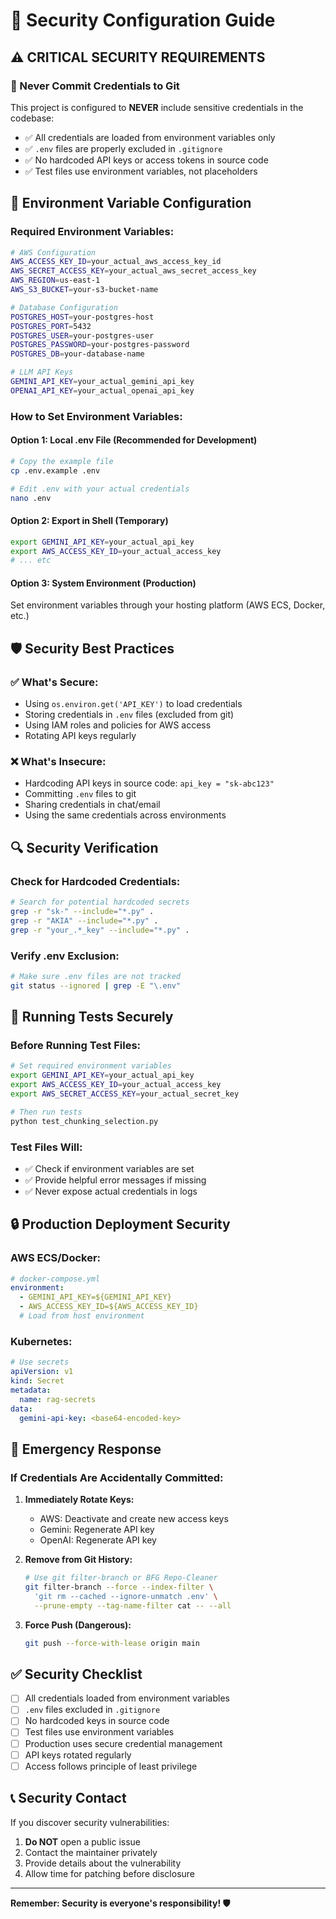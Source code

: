 # 🔐 Security Configuration Guide

## ⚠️ CRITICAL SECURITY REQUIREMENTS

### **🚨 Never Commit Credentials to Git**

This project is configured to **NEVER** include sensitive credentials in the codebase:

- ✅ All credentials are loaded from environment variables only
- ✅ `.env` files are properly excluded in `.gitignore`
- ✅ No hardcoded API keys or access tokens in source code
- ✅ Test files use environment variables, not placeholders

## 🔧 **Environment Variable Configuration**

### **Required Environment Variables:**

```bash
# AWS Configuration
AWS_ACCESS_KEY_ID=your_actual_aws_access_key_id
AWS_SECRET_ACCESS_KEY=your_actual_aws_secret_access_key
AWS_REGION=us-east-1
AWS_S3_BUCKET=your-s3-bucket-name

# Database Configuration
POSTGRES_HOST=your-postgres-host
POSTGRES_PORT=5432
POSTGRES_USER=your-postgres-user
POSTGRES_PASSWORD=your-postgres-password
POSTGRES_DB=your-database-name

# LLM API Keys
GEMINI_API_KEY=your_actual_gemini_api_key
OPENAI_API_KEY=your_actual_openai_api_key
```

### **How to Set Environment Variables:**

#### **Option 1: Local .env File (Recommended for Development)**
```bash
# Copy the example file
cp .env.example .env

# Edit .env with your actual credentials
nano .env
```

#### **Option 2: Export in Shell (Temporary)**
```bash
export GEMINI_API_KEY=your_actual_api_key
export AWS_ACCESS_KEY_ID=your_actual_access_key
# ... etc
```

#### **Option 3: System Environment (Production)**
Set environment variables through your hosting platform (AWS ECS, Docker, etc.)

## 🛡️ **Security Best Practices**

### **✅ What's Secure:**
- Using `os.environ.get('API_KEY')` to load credentials
- Storing credentials in `.env` files (excluded from git)
- Using IAM roles and policies for AWS access
- Rotating API keys regularly

### **❌ What's Insecure:**
- Hardcoding API keys in source code: `api_key = "sk-abc123"`
- Committing `.env` files to git
- Sharing credentials in chat/email
- Using the same credentials across environments

## 🔍 **Security Verification**

### **Check for Hardcoded Credentials:**
```bash
# Search for potential hardcoded secrets
grep -r "sk-" --include="*.py" .
grep -r "AKIA" --include="*.py" .
grep -r "your_.*_key" --include="*.py" .
```

### **Verify .env Exclusion:**
```bash
# Make sure .env files are not tracked
git status --ignored | grep -E "\.env"
```

## 🚀 **Running Tests Securely**

### **Before Running Test Files:**
```bash
# Set required environment variables
export GEMINI_API_KEY=your_actual_api_key
export AWS_ACCESS_KEY_ID=your_actual_access_key
export AWS_SECRET_ACCESS_KEY=your_actual_secret_key

# Then run tests
python test_chunking_selection.py
```

### **Test Files Will:**
- ✅ Check if environment variables are set
- ✅ Provide helpful error messages if missing
- ✅ Never expose actual credentials in logs

## 🔒 **Production Deployment Security**

### **AWS ECS/Docker:**
```yaml
# docker-compose.yml
environment:
  - GEMINI_API_KEY=${GEMINI_API_KEY}
  - AWS_ACCESS_KEY_ID=${AWS_ACCESS_KEY_ID}
  # Load from host environment
```

### **Kubernetes:**
```yaml
# Use secrets
apiVersion: v1
kind: Secret
metadata:
  name: rag-secrets
data:
  gemini-api-key: <base64-encoded-key>
```

## 🚨 **Emergency Response**

### **If Credentials Are Accidentally Committed:**

1. **Immediately Rotate Keys:**
   - AWS: Deactivate and create new access keys
   - Gemini: Regenerate API key
   - OpenAI: Regenerate API key

2. **Remove from Git History:**
   ```bash
   # Use git filter-branch or BFG Repo-Cleaner
   git filter-branch --force --index-filter \
     'git rm --cached --ignore-unmatch .env' \
     --prune-empty --tag-name-filter cat -- --all
   ```

3. **Force Push (Dangerous):**
   ```bash
   git push --force-with-lease origin main
   ```

## ✅ **Security Checklist**

- [ ] All credentials loaded from environment variables
- [ ] `.env` files excluded in `.gitignore`  
- [ ] No hardcoded keys in source code
- [ ] Test files use environment variables
- [ ] Production uses secure credential management
- [ ] API keys rotated regularly
- [ ] Access follows principle of least privilege

## 📞 **Security Contact**

If you discover security vulnerabilities:
1. **Do NOT** open a public issue
2. Contact the maintainer privately
3. Provide details about the vulnerability
4. Allow time for patching before disclosure

---

**Remember: Security is everyone's responsibility! 🛡️**
